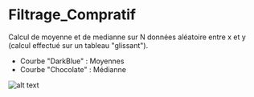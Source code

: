 # Filtrage_Compratif

Calcul de moyenne et de medianne sur N données aléatoire entre x et y (calcul effectué sur un tableau "glissant").
- Courbe "DarkBlue" : Moyennes
- Courbe "Chocolate" : Médianne

![alt text](https://github.com/CelianB/Filtrage_Compratif/blob/master/demo.gif)
